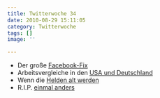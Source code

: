 ```yaml
---
title: Twitterwoche 34
date: 2010-08-29 15:11:05
category: Twitterwoche
tags: []
image: ''

---
```


* Der große [Facebook-Fix](http://lifehacker.com/5616928/top-10-facebook-privacy-and-usability-fixes)
* Arbeitsvergleiche in den [USA und Deutschland](http://www.salon.com/books/feature/2010/08/25/german_usa_working_life_ext2010/index.html)
* Wenn die [Helden alt werden](http://grandgood.com/2010/08/15/kool-herc-coke-la-rock-cold-crush-brothers-public-enemy-seen/)
* R.I.P. [einmal anders](http://ugsmag.com/2010/08/press-your-ashes-into-a-vinyl-record-when-you-die/)

